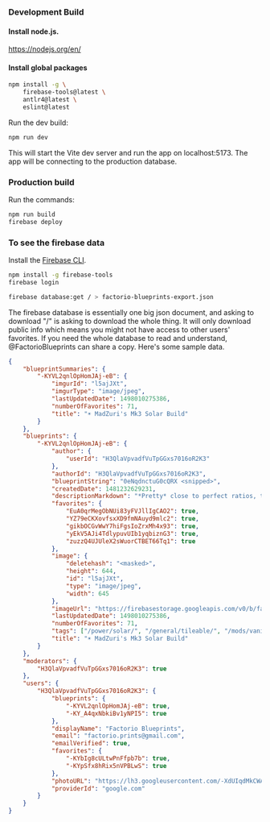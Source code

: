 ### Development Build

#### Install node.js.

https://nodejs.org/en/

#### Install global packages

```bash
npm install -g \
	firebase-tools@latest \
	antlr4@latest \
	eslint@latest
```

Run the dev build:

```bash
npm run dev
```

This will start the Vite dev server and run the app on localhost:5173. The app will be connecting to the production database.

### Production build

Run the commands:

```bash
npm run build
firebase deploy
```

### To see the firebase data

Install the [Firebase CLI](https://firebase.google.com/docs/cli/).

```bash
npm install -g firebase-tools
firebase login
```

```bash
firebase database:get / > factorio-blueprints-export.json
```

The firebase database is essentially one big json document, and asking to download "/" is asking to download the whole thing. It will only download public info which means you might not have access to other users' favorites. If you need the whole database to read and understand, @FactorioBlueprints can share a copy. Here's some sample data.

```json
{
	"blueprintSummaries": {
		"-KYVL2qnlOpHomJAj-eB": {
			"imgurId": "l5ajJXt",
			"imgurType": "image/jpeg",
			"lastUpdatedDate": 1498010275386,
			"numberOfFavorites": 71,
			"title": "☀️ MadZuri's Mk3 Solar Build"
		}
	},
	"blueprints": {
		"-KYVL2qnlOpHomJAj-eB": {
			"author": {
				"userId": "H3QlaVpvadfVuTpGGxs7016oR2K3"
			},
			"authorId": "H3QlaVpvadfVuTpGGxs7016oR2K3",
			"blueprintString": "0eNqdnctuG0cQRX <snipped>",
			"createdDate": 1481232629231,
			"descriptionMarkdown": "*Pretty* close to perfect ratios, tileable, 100% space efficient.\n\nYou can remove the roboports and replace them with accumulators to improve the ratio.",
			"favorites": {
				"EuA0qrMegObNUi83yFVJllIgCAO2": true,
				"YZ79eCKXovfsxXD9fmNAuyd9mlc2": true,
				"gikbOCGvWwY7hiFgsIoZrxMh4x93": true,
				"yEkV5AJi4TdlypuvUIb1yqbiznG3": true,
				"zuzzQ4UJUleX2sWuorCTBET66Tq1": true
			},
			"image": {
				"deletehash": "<masked>",
				"height": 644,
				"id": "l5ajJXt",
				"type": "image/jpeg",
				"width": 645
			},
			"imageUrl": "https://firebasestorage.googleapis.com/v0/b/facorio-blueprints.appspot.com/o/Zuris_Solar_Layout%5B1%5D.jpg?alt=media&token=3494c5fe-1dbc-46c3-8d40-83751c7e07b7",
			"lastUpdatedDate": 1498010275386,
			"numberOfFavorites": 71,
			"tags": ["/power/solar/", "/general/tileable/", "/mods/vanilla/", "/version/0,15/"],
			"title": "☀️ MadZuri's Mk3 Solar Build"
		}
	},
	"moderators": {
		"H3QlaVpvadfVuTpGGxs7016oR2K3": true
	},
	"users": {
		"H3QlaVpvadfVuTpGGxs7016oR2K3": {
			"blueprints": {
				"-KYVL2qnlOpHomJAj-eB": true,
				"-KY_A4qxNbkiBv1yNPI5": true
			},
			"displayName": "Factorio Blueprints",
			"email": "factorio.prints@gmail.com",
			"emailVerified": true,
			"favorites": {
				"-KYbIg8cULtwPnFfpb7b": true,
				"-KYpSfx8hRix5nVPBLwS": true
			},
			"photoURL": "https://lh3.googleusercontent.com/-XdUIqdMkCWA/AAAAAAAAAAI/AAAAAAAAAAA/4252rscbv5M/photo.jpg",
			"providerId": "google.com"
		}
	}
}
```
